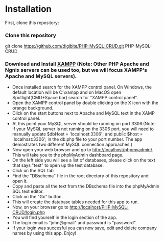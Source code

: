 # Installation

First, clone this repository:

### Clone this repository

git clone https://github.com/digibite/PHP-MySQL-CRUD.git
PHP-MySQL-CRUD

### Download and Install [XAMPP](https://www.apachefriends.org/download.html) (Note: Other PHP Apache and Ngnix servers can be used too, but we will focus XAMPP's Apache and MySQL servers).

- Once installed search for the XAMPP control panel. On Windows, the default location will be C:\xampp and on MacOS open Spotlight(CMD+Space bar) search for "XAMPP control panel".
- Open the XAMPP control panel by double clicking on the X icon with the orange background.
- Click on the start buttons next to Apache and MySQL text in the XAMP control panel.
- At this point your MySQL server should be running on port 3306.(Note: If your MySQL server is not running on the 3306 port, you will need to manually update $dbHost = 'localhost:3306'; and public $host = 'localhost:3306'; in the db.php file to your port number. The app demostrates two different MySQL connection approaches.)
- Now open your web browser and go to [http://localhost/phpmyadmin/](http://localhost/phpmyadmin/). This will take you to the phpMyAdmin dashboard page.
- On the left side you will see a list of databases, please click on the text that says "test" to open up the test database.
- Click on the SQL tab
- Find the "DBschema" file in the root directory of this repository and open it.
- Copy and paste all the text from the DBschema file into the phpMyAdmin SQL text editor.
- Click on the "Go" button.
- This will create the database tables needed for this app to run.
- Now, on your browser go to [http://localhost/PHP-MySQL-CRUD/login.php](http://localhost/PHP-MySQL-CRUD/login.php)
- You will find yourself in the login section of the app.
- The login email is "john@gmail" and password is "password".
- If your login was succesful you can now save, edit and delete company names by using this app. Enjoy!
